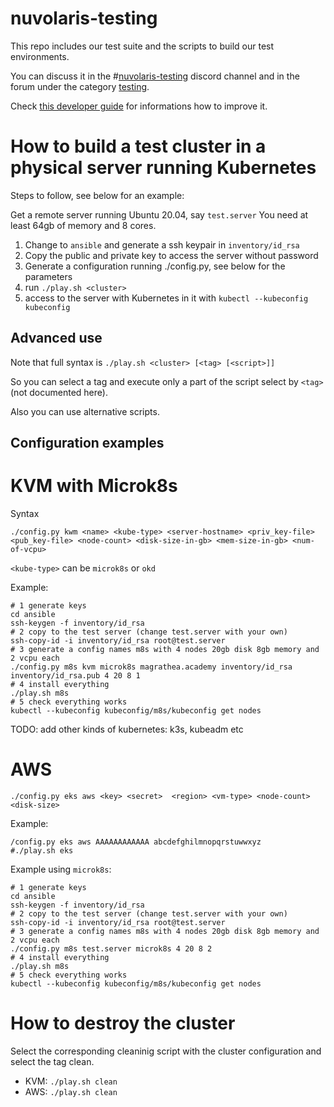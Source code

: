 <!--
  ~ Licensed to the Apache Software Foundation (ASF) under one
  ~ or more contributor license agreements.  See the NOTICE file
  ~ distributed with this work for additional information
  ~ regarding copyright ownership.  The ASF licenses this file
  ~ to you under the Apache License, Version 2.0 (the
  ~ "License"); you may not use this file except in compliance
  ~ with the License.  You may obtain a copy of the License at
  ~
  ~   http://www.apache.org/licenses/LICENSE-2.0
  ~
  ~ Unless required by applicable law or agreed to in writing,
  ~ software distributed under the License is distributed on an
  ~ "AS IS" BASIS, WITHOUT WARRANTIES OR CONDITIONS OF ANY
  ~ KIND, either express or implied.  See the License for the
  ~ specific language governing permissions and limitations
  ~ under the License.
  ~
-->
# nuvolaris-testing

This repo includes our test suite and the scripts to build our test environments.

You can discuss it in the #[nuvolaris-testing](https://discord.gg/sgXqn9we) discord channel and in the forum under the category [testing](https://github.com/nuvolaris/nuvolaris/discussions/categories/testing).


Check [this developer guide](DEVEL.md) for informations how to improve it.


# How to build a test cluster in a physical server running Kubernetes

Steps to follow, see below for an example:

Get a remote server running Ubuntu 20.04, say `test.server` You need at least 64gb of memory and 8 cores. 

1. Change to `ansible` and generate a ssh keypair in `inventory/id_rsa`  
2. Copy the public and private key to access the server without password
3. Generate a configuration running ./config.py, see below for the parameters
4. run `./play.sh <cluster>`
5. access to the server with Kubernetes in it with `kubectl --kubeconfig kubeconfig`


## Advanced use

Note that full syntax is  `./play.sh <cluster> [<tag> [<script>]]`

So you can select a tag and execute only a part of the script select by `<tag>` (not documented here).

Also you can use alternative scripts.

## Configuration examples

# KVM with Microk8s

Syntax 

`./config.py kwm <name> <kube-type> <server-hostname> <priv_key-file> <pub_key-file> <node-count> <disk-size-in-gb> <mem-size-in-gb> <num-of-vcpu>`

`<kube-type>` can be `microk8s` or `okd`

Example:

```
# 1 generate keys
cd ansible
ssh-keygen -f inventory/id_rsa
# 2 copy to the test server (change test.server with your own)
ssh-copy-id -i inventory/id_rsa root@test.server
# 3 generate a config names m8s with 4 nodes 20gb disk 8gb memory and 2 vcpu each
./config.py m8s kvm microk8s magrathea.academy inventory/id_rsa inventory/id_rsa.pub 4 20 8 1
# 4 install everything
./play.sh m8s
# 5 check everything works
kubectl --kubeconfig kubeconfig/m8s/kubeconfig get nodes
```

TODO: add other kinds of kubernetes: k3s, kubeadm etc

# AWS

```
./config.py eks aws <key> <secret>  <region> <vm-type> <node-count> <disk-size>
```

Example:

```
/config.py eks aws AAAAAAAAAAAA abcdefghilmnopqrstuwwxyz
#./play.sh eks
```

Example using `microk8s`:

```
# 1 generate keys
cd ansible
ssh-keygen -f inventory/id_rsa
# 2 copy to the test server (change test.server with your own)
ssh-copy-id -i inventory/id_rsa root@test.server
# 3 generate a config names m8s with 4 nodes 20gb disk 8gb memory and 2 vcpu each
./config.py m8s test.server microk8s 4 20 8 2
# 4 install everything
./play.sh m8s
# 5 check everything works
kubectl --kubeconfig kubeconfig/m8s/kubeconfig get nodes
```
# How to destroy the cluster

Select the corresponding cleaninig script with the cluster configuration and select the tag clean.

- KVM: `./play.sh clean`
- AWS: `./play.sh clean`
